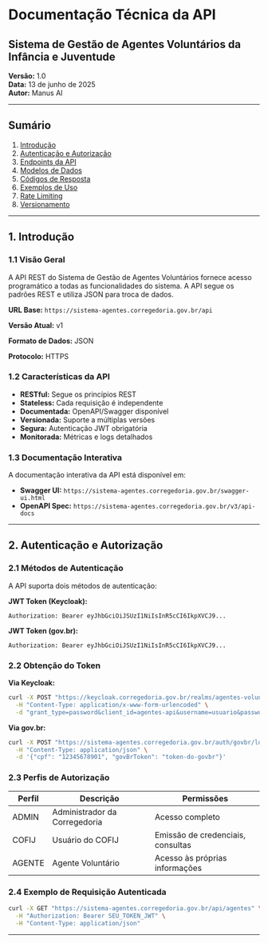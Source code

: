 # Documentação Técnica da API
## Sistema de Gestão de Agentes Voluntários da Infância e Juventude

**Versão:** 1.0  
**Data:** 13 de junho de 2025  
**Autor:** Manus AI  

---

## Sumário

1. [Introdução](#introdução)
2. [Autenticação e Autorização](#autenticação-e-autorização)
3. [Endpoints da API](#endpoints-da-api)
4. [Modelos de Dados](#modelos-de-dados)
5. [Códigos de Resposta](#códigos-de-resposta)
6. [Exemplos de Uso](#exemplos-de-uso)
7. [Rate Limiting](#rate-limiting)
8. [Versionamento](#versionamento)

---

## 1. Introdução

### 1.1 Visão Geral

A API REST do Sistema de Gestão de Agentes Voluntários fornece acesso programático a todas as funcionalidades do sistema. A API segue os padrões REST e utiliza JSON para troca de dados.

**URL Base:** `https://sistema-agentes.corregedoria.gov.br/api`

**Versão Atual:** v1

**Formato de Dados:** JSON

**Protocolo:** HTTPS

### 1.2 Características da API

- **RESTful:** Segue os princípios REST
- **Stateless:** Cada requisição é independente
- **Documentada:** OpenAPI/Swagger disponível
- **Versionada:** Suporte a múltiplas versões
- **Segura:** Autenticação JWT obrigatória
- **Monitorada:** Métricas e logs detalhados

### 1.3 Documentação Interativa

A documentação interativa da API está disponível em:
- **Swagger UI:** `https://sistema-agentes.corregedoria.gov.br/swagger-ui.html`
- **OpenAPI Spec:** `https://sistema-agentes.corregedoria.gov.br/v3/api-docs`

---

## 2. Autenticação e Autorização

### 2.1 Métodos de Autenticação

A API suporta dois métodos de autenticação:

**JWT Token (Keycloak):**
```http
Authorization: Bearer eyJhbGciOiJSUzI1NiIsInR5cCI6IkpXVCJ9...
```

**JWT Token (gov.br):**
```http
Authorization: Bearer eyJhbGciOiJSUzI1NiIsInR5cCI6IkpXVCJ9...
```

### 2.2 Obtenção do Token

**Via Keycloak:**
```bash
curl -X POST "https://keycloak.corregedoria.gov.br/realms/agentes-voluntarios/protocol/openid-connect/token" \
  -H "Content-Type: application/x-www-form-urlencoded" \
  -d "grant_type=password&client_id=agentes-api&username=usuario&password=senha"
```

**Via gov.br:**
```bash
curl -X POST "https://sistema-agentes.corregedoria.gov.br/auth/govbr/login" \
  -H "Content-Type: application/json" \
  -d '{"cpf": "12345678901", "govBrToken": "token-do-govbr"}'
```

### 2.3 Perfis de Autorização

| Perfil | Descrição | Permissões |
|--------|-----------|------------|
| ADMIN | Administrador da Corregedoria | Acesso completo |
| COFIJ | Usuário do COFIJ | Emissão de credenciais, consultas |
| AGENTE | Agente Voluntário | Acesso às próprias informações |

### 2.4 Exemplo de Requisição Autenticada

```bash
curl -X GET "https://sistema-agentes.corregedoria.gov.br/api/agentes" \
  -H "Authorization: Bearer SEU_TOKEN_JWT" \
  -H "Content-Type: application/json"
```

---

